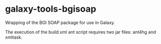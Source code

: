 galaxy-tools-bgisoap
====================

Wrapping of the BGI SOAP package for use in Galaxy.

The execution of the build.xml ant script requires two jar files: ant4hg and xmltask.